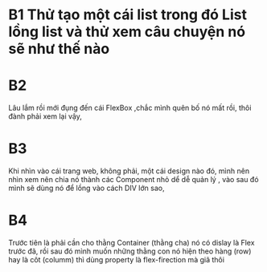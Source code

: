 # B1 Thử tạo một cái list trong đó List lồng list và thử xem câu chuyện nó sẽ như thế nào 

# B2
Lâu lắm rồi mới đụng đến cái FlexBox ,chắc mình quên bố nó mất rồi, thôi đành phải xem lại vậy, 

# B3 
Khi nhìn vào cái trang web, không phải, một cái design nào đó, mình nên nhìn xem nên chia nó thành các Component nhỏ dể dễ quản lý , vào sau đó mình sẽ dùng nó để lồng vào cách DIV lớn sao, 
# B4 
Trước tiên là phải cần cho thằng Container (thằng cha) nó có dislay là Flex trước đã, rồi sau đó mình muốn những thằng con nó hiện theo hàng (row) hay là côt (columm) thì dùng property là flex-firection mà giã thôi
